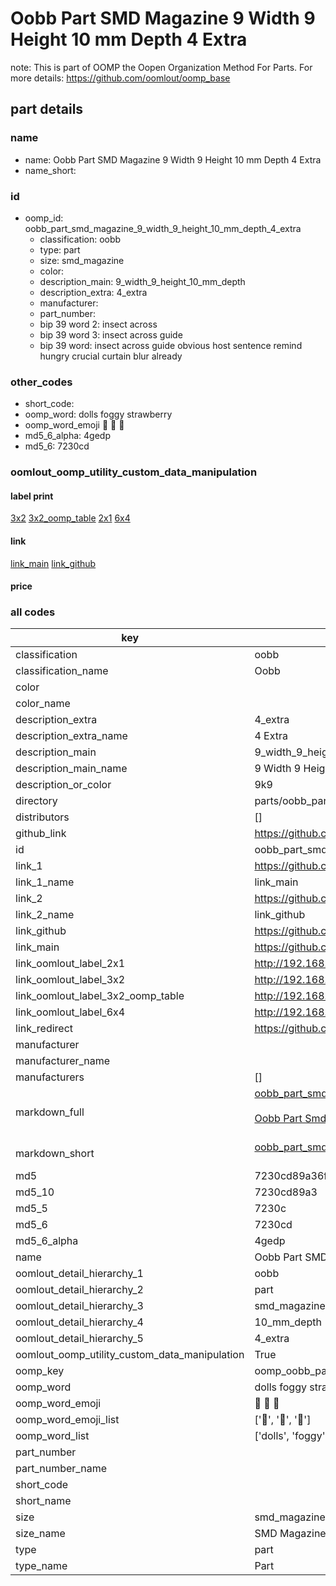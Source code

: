 # Oobb Part SMD Magazine 9 Width 9 Height 10 mm Depth 4 Extra  

note: This is part of OOMP the Oopen Organization Method For Parts. For more details: https://github.com/oomlout/oomp_base

##  part details
  







### name
* name: Oobb Part SMD Magazine 9 Width 9 Height 10 mm Depth 4 Extra
* name_short: 
### id
* oomp_id: oobb_part_smd_magazine_9_width_9_height_10_mm_depth_4_extra
  * classification: oobb
  * type: part
  * size: smd_magazine
  * color: 
  * description_main: 9_width_9_height_10_mm_depth
  * description_extra: 4_extra
  * manufacturer: 
  * part_number: 
  * bip 39 word 2: insect across
  * bip 39 word 3: insect across guide
  * bip 39 word: insect across guide obvious host sentence remind hungry crucial curtain blur already

### other_codes
* short_code: 
* oomp_word: dolls foggy strawberry
* oomp_word_emoji :dolls: :foggy: :strawberry:
* md5_6_alpha: 4gedp
* md5_6: 7230cd






### oomlout_oomp_utility_custom_data_manipulation
#### label print
[3x2](http://192.168.1.245:1112/?label=oomp%204gedp)
[3x2_oomp_table](http://192.168.1.108:1112/?label=oomp%204gedp)
[2x1](http://192.168.1.242:1112/?label=oomp%204gedp)
[6x4](http://192.168.1.55:1112/?label=oomp%204gedp)    

#### link

[link_main](https://github.com/oomlout/oomlout_oomp_version_1_messy/tree/main/parts/oobb_part_smd_magazine_9_width_9_height_10_mm_depth_4_extra) [link_github](https://github.com/oomlout/oomlout_oomp_version_1_messy/tree/main/parts/oobb_part_smd_magazine_9_width_9_height_10_mm_depth_4_extra)                             

#### price







### all codes 
| key | value |  
| --- | --- |  
| classification | oobb |  
| classification_name | Oobb |  
| color |  |  
| color_name |  |  
| description_extra | 4_extra |  
| description_extra_name | 4 Extra |  
| description_main | 9_width_9_height_10_mm_depth |  
| description_main_name | 9 Width 9 Height 10 mm Depth |  
| description_or_color | 9k9 |  
| directory | parts/oobb_part_smd_magazine_9_width_9_height_10_mm_depth_4_extra |  
| distributors | [] |  
| github_link | https://github.com/oomlout/oomlout_oomp_part_src/tree/main/parts/oobb_part_smd_magazine_9_width_9_height_10_mm_depth_4_extra |  
| id | oobb_part_smd_magazine_9_width_9_height_10_mm_depth_4_extra |  
| link_1 | https://github.com/oomlout/oomlout_oomp_version_1_messy/tree/main/parts/oobb_part_smd_magazine_9_width_9_height_10_mm_depth_4_extra |  
| link_1_name | link_main |  
| link_2 | https://github.com/oomlout/oomlout_oomp_version_1_messy/tree/main/parts/oobb_part_smd_magazine_9_width_9_height_10_mm_depth_4_extra |  
| link_2_name | link_github |  
| link_github | https://github.com/oomlout/oomlout_oomp_version_1_messy/tree/main/parts/oobb_part_smd_magazine_9_width_9_height_10_mm_depth_4_extra |  
| link_main | https://github.com/oomlout/oomlout_oomp_version_1_messy/tree/main/parts/oobb_part_smd_magazine_9_width_9_height_10_mm_depth_4_extra |  
| link_oomlout_label_2x1 | http://192.168.1.242:1112/?label=oomp%204gedp |  
| link_oomlout_label_3x2 | http://192.168.1.245:1112/?label=oomp%204gedp |  
| link_oomlout_label_3x2_oomp_table | http://192.168.1.108:1112/?label=oomp%204gedp |  
| link_oomlout_label_6x4 | http://192.168.1.55:1112/?label=oomp%204gedp |  
| link_redirect | https://github.com/oomlout/oomlout_oomp_version_1_messy/tree/main/parts/oobb_part_smd_magazine_9_width_9_height_10_mm_depth_4_extra |  
| manufacturer |  |  
| manufacturer_name |  |  
| manufacturers | [] |  
| markdown_full | [oobb_part_smd_magazine_9_width_9_height_10_mm_depth_4_extra](none)<br>[](none)<br>[Oobb Part Smd Magazine 9 Width 9 Height 10 Mm Depth 4 Extra](none)<br><br> |  
| markdown_short | [oobb_part_smd_magazine_9_width_9_height_10_mm_depth_4_extra](none)<br><br> |  
| md5 | 7230cd89a36f56bb0fb7098acf0093a8 |  
| md5_10 | 7230cd89a3 |  
| md5_5 | 7230c |  
| md5_6 | 7230cd |  
| md5_6_alpha | 4gedp |  
| name | Oobb Part SMD Magazine 9 Width 9 Height 10 mm Depth 4 Extra |  
| oomlout_detail_hierarchy_1 | oobb |  
| oomlout_detail_hierarchy_2 | part |  
| oomlout_detail_hierarchy_3 | smd_magazine |  
| oomlout_detail_hierarchy_4 | 10_mm_depth |  
| oomlout_detail_hierarchy_5 | 4_extra |  
| oomlout_oomp_utility_custom_data_manipulation | True |  
| oomp_key | oomp_oobb_part_smd_magazine_9_width_9_height_10_mm_depth_4_extra |  
| oomp_word | dolls foggy strawberry |  
| oomp_word_emoji | :dolls: :foggy: :strawberry: |  
| oomp_word_emoji_list | [':dolls:', ':foggy:', ':strawberry:'] |  
| oomp_word_list | ['dolls', 'foggy', 'strawberry'] |  
| part_number |  |  
| part_number_name |  |  
| short_code |  |  
| short_name |  |  
| size | smd_magazine |  
| size_name | SMD Magazine |  
| type | part |  
| type_name | Part |  
